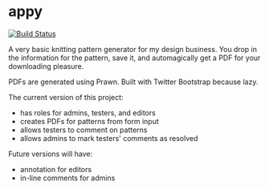 # appy

[![Build Status](https://travis-ci.org/feministy/appy.png)](https://travis-ci.org/feministy/appy)

A very basic knitting pattern generator for my design business. You drop in the information for the pattern, save it, and automagically get a PDF for your downloading pleasure.

PDFs are generated using Prawn. Built with Twitter Bootstrap because lazy.

The current version of this project:

- has roles for admins, testers, and editors
- creates PDFs for patterns from form input
- allows testers to comment on patterns
- allows admins to mark testers' comments as resolved

Future versions will have:

- annotation for editors
- in-line comments for admins
